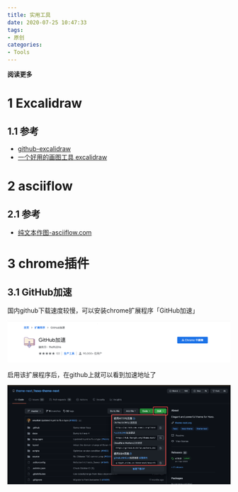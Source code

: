 ```yaml
---
title: 实用工具
date: 2020-07-25 10:47:33
tags: 
- 原创
categories: 
- Tools
---
```


**阅读更多**

<!--more-->

# 1 Excalidraw

## 1.1 参考

* [github-excalidraw](https://github.com/excalidraw/excalidraw)
* [一个好用的画图工具 excalidraw](https://learnku.com/articles/47662)

# 2 asciiflow

## 2.1 参考

* [纯文本作图-asciiflow.com](http://asciiflow.com/)

# 3 chrome插件

## 3.1 GitHub加速

国内github下载速度较慢，可以安装chrome扩展程序「GitHub加速」

![fig1](/images/实用工具/chrome_fig1)

启用该扩展程序后，在github上就可以看到加速地址了

![fig2](/images/实用工具/chrome_fig2)

